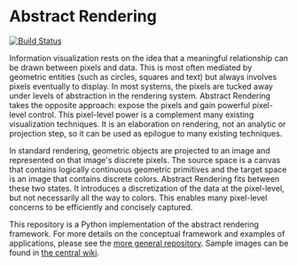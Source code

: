 Abstract Rendering
======
[![Build Status](https://travis-ci.org/ContinuumIO/abstract_rendering.svg?branch=master)](https://travis-ci.org/ContinuumIO/abstract_rendering)

Information visualization rests on the idea that a meaningful relationship
can be drawn between pixels and data.  This is most often mediated by
geometric entities (such as circles, squares and text) but always involves
pixels eventually to display.  In most systems, the pixels are tucked away
under levels of abstraction in the rendering system.  Abstract Rendering
takes the opposite approach: expose the pixels and gain powerful pixel-level
control.  This pixel-level power is a complement many existing visualization
techniques.  It is an elaboration on rendering, not an analytic or projection step,
so it can be used as epilogue to many existing techniques.


In standard rendering, geometric objects are projected to an image and 
represented on that image's discrete pixels.  The source space is a
canvas that contains logically continuous geometric primitives 
and the target space is an image that contains discrete colors.
Abstract Rendering fits between these two states.  It introduces
a discretization of the data at the pixel-level, but not necessarily all
the way to colors.  This enables many pixel-level concerns to be efficiently 
and concisely captured.

This repository is a Python implementation of the abstract rendering framework.
For more details on the conceptual framework and examples of applications,
please see the [more general repository](https://github.com/JosephCottam/AbstractRendering/).
Sample images can be found in [the central wiki](https://github.com/JosephCottam/AbstractRendering/wiki).
